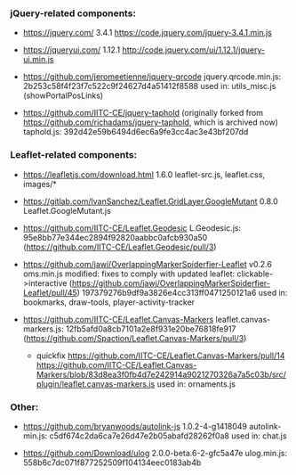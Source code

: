 ### jQuery-related components:

* https://jquery.com/
  3.4.1
  https://code.jquery.com/jquery-3.4.1.min.js

* https://jqueryui.com/
  1.12.1
  http://code.jquery.com/ui/1.12.1/jquery-ui.min.js

* https://github.com/jeromeetienne/jquery-qrcode
  jquery.qrcode.min.js: 2b253c58f4f23f7c522c9f24627d4a51412f8588
  used in: utils_misc.js (showPortalPosLinks)

* https://github.com/IITC-CE/jquery-taphold
  (originally forked from https://github.com/richadams/jquery-taphold, which is archived now)
  taphold.js: 392d42e59b6494d6ec6a9fe3cc4ac3e43bf207dd


### Leaflet-related components:

* https://leafletjs.com/download.html
  1.6.0
  leaflet-src.js, leaflet.css, images/*

* https://gitlab.com/IvanSanchez/Leaflet.GridLayer.GoogleMutant
  0.8.0
  Leaflet.GoogleMutant.js

* https://github.com/IITC-CE/Leaflet.Geodesic
  L.Geodesic.js: 95e8bb77e344ec2894f92820aabbc0afcb930a50
  (https://github.com/IITC-CE/Leaflet.Geodesic/pull/3)

* https://github.com/jawj/OverlappingMarkerSpiderfier-Leaflet
  v0.2.6
  oms.min.js
  modified: fixes to comply with updated leaflet: clickable->interactive (https://github.com/jawj/OverlappingMarkerSpiderfier-Leaflet/pull/45)
  197379276b9df9a3826e4cc313ff0471250121a6
  used in: bookmarks, draw-tools, player-activity-tracker

* https://github.com/IITC-CE/Leaflet.Canvas-Markers
  leaflet.canvas-markers.js: 12fb5afd0a8cb7101a2e8f931e20be76818fe917
  (https://github.com/Spaction/Leaflet.Canvas-Markers/pull/3)
  + quickfix https://github.com/IITC-CE/Leaflet.Canvas-Markers/pull/14
  https://github.com/IITC-CE/Leaflet.Canvas-Markers/blob/83d8ea3f0fb4d7e242914a9021270326a7a5c03b/src/plugin/leaflet.canvas-markers.js
  used in: ornaments.js


### Other:

* https://github.com/bryanwoods/autolink-js
  1.0.2-4-g1418049
  autolink-min.js: c5df674c2da6ca7e26d47e2b05abafd28262f0a8
  used in: chat.js

* https://github.com/Download/ulog
  2.0.0-beta.6-2-gfc5a47e
  ulog.min.js: 558b6c7dc071f877252509f104134eec0183ab4b
